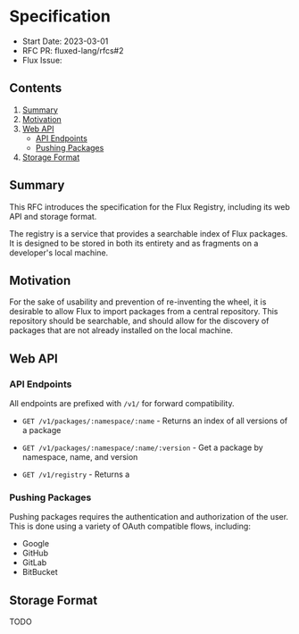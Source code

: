 # Specification

- Start Date: 2023-03-01
- RFC PR: fluxed-lang/rfcs#2
- Flux Issue:

## Contents

1. [Summary](#summary)
2. [Motivation](#motivation)
3. [Web API](#web-api)
	- [API Endpoints](#api-endpoints)
	- [Pushing Packages](#pushing-packages)
4. [Storage Format](#storage-format)

## Summary

This RFC introduces the specification for the Flux Registry, including its web API and storage format.

The registry is a service that provides a searchable index of Flux packages. It is designed to be stored in both its entirety and as fragments on a developer's local machine.

## Motivation

For the sake of usability and prevention of re-inventing the wheel, it is desirable to allow Flux to import packages from a central repository. This repository should be searchable, and should allow for the discovery of packages that are not already installed on the local machine.

## Web API

### API Endpoints

All endpoints are prefixed with `/v1/` for forward compatibility.

- `GET /v1/packages/:namespace/:name` - Returns an index of all versions of a package
- `GET /v1/packages/:namespace/:name/:version` - Get a package by namespace, name, and version

- `GET /v1/registry` - Returns a 

### Pushing Packages

Pushing packages requires the authentication and authorization of the user. This is done using a variety of OAuth compatible flows, including:

- Google
- GitHub
- GitLab
- BitBucket

## Storage Format

TODO
